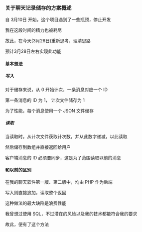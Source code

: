 ### 关于聊天记录储存的方案概述

自 3月10日 开始，这个项目遇到了一些瓶颈，停止开发

我在这段时间的精力也被耗尽

故此，在今天(3月26日)重新思考，理清思路

预计3月28日左右实现此功能

#### 基本想法

##### 写入

对于储存来说，从 0 开始计次，一条消息对应一个 ID

第一条消息的 ID 为 1， 计次文件储存为 1

为了性能，每个消息使用一个 JSON 文件储存

##### 读取

当读取时，从计次文件获取计次数，并从此数字递减，以此读取

然后储存到数组并直接返回给用户

客户端消息的 ID 必须要同步，这是为了范围读取以前的消息

#### 和以前的区别

在我的聊天软件第一版、第二版中，均由 PHP 作为后端

写入则直接追加，读取整个返回

这种做法的最大缺陷是浪费性能

我曾想过使用 SQL，不过潜在的风险以及我的技术都能符合我的要求

故此，便有了这个方法
